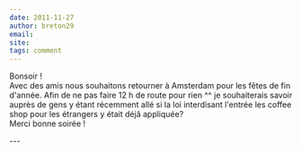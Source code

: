 ```yaml
---
date: 2011-11-27
author: breton29
email: 
site: 
tags: comment
---
```


<p>Bonsoir ! <br />
Avec des amis nous souhaitons retourner à Amsterdam pour les fêtes de fin d'année. Afin de ne pas faire 12 h de route pour rien ^^ je souhaiterais savoir auprès de gens y étant récemment allé si la loi interdisant l'entrée les coffee shop pour les étrangers y était déjâ appliquée? <br />
Merci bonne soirée !</p>
---